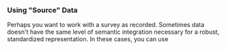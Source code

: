 
### Using "Source" Data

Perhaps you want to work with a survey as recorded. Sometimes data doesn't have the same level of semantic integration necessary for a robust, standardized representation. In these cases, you can use